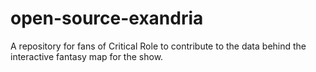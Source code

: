 # open-source-exandria
 A repository for fans of Critical Role to contribute to the data behind the interactive fantasy map for the show.
